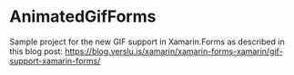 # AnimatedGifForms
Sample project for the new GIF support in Xamarin.Forms as described in this blog post: https://blog.verslu.is/xamarin/xamarin-forms-xamarin/gif-support-xamarin-forms/
